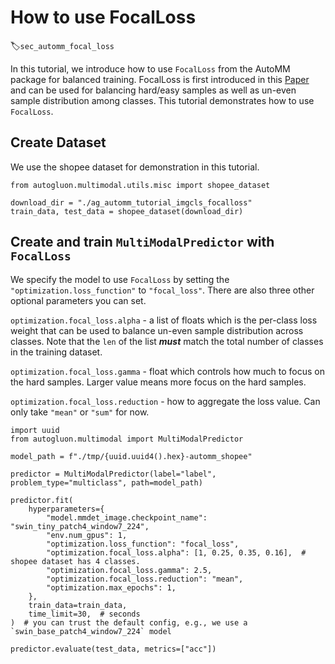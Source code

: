 # How to use FocalLoss
:label:`sec_automm_focal_loss`

In this tutorial, we introduce how to use `FocalLoss` from the AutoMM package for balanced training.
FocalLoss is first introduced in this [Paper](https://www.microsoft.com/en-us/research/uploads/prod/2021/10/model-size-graph.jpg)
and can be used for balancing hard/easy samples as well as un-even sample distribution among classes. This tutorial demonstrates how to use `FocalLoss`.

## Create Dataset
We use the shopee dataset for demonstration in this tutorial.
```.python .input
from autogluon.multimodal.utils.misc import shopee_dataset

download_dir = "./ag_automm_tutorial_imgcls_focalloss"
train_data, test_data = shopee_dataset(download_dir)
```

## Create and train `MultiModalPredictor` with `FocalLoss`
We specify the model to use `FocalLoss` by setting the `"optimization.loss_function"` to `"focal_loss"`.
There are also three other optional parameters you can set.

`optimization.focal_loss.alpha` - a list of floats which is the per-class loss weight that can be used to balance un-even sample distribution across classes.
Note that the `len` of the list ***must*** match the total number of classes in the training dataset.

`optimization.focal_loss.gamma` - float which controls how much to focus on the hard samples. Larger value means more focus on the hard samples.

`optimization.focal_loss.reduction` - how to aggregate the loss value. Can only take `"mean"` or `"sum"` for now.

```.python .input
import uuid
from autogluon.multimodal import MultiModalPredictor

model_path = f"./tmp/{uuid.uuid4().hex}-automm_shopee"

predictor = MultiModalPredictor(label="label", problem_type="multiclass", path=model_path)

predictor.fit(
    hyperparameters={
        "model.mmdet_image.checkpoint_name": "swin_tiny_patch4_window7_224",
        "env.num_gpus": 1,
        "optimization.loss_function": "focal_loss",
        "optimization.focal_loss.alpha": [1, 0.25, 0.35, 0.16],  # shopee dataset has 4 classes.
        "optimization.focal_loss.gamma": 2.5,
        "optimization.focal_loss.reduction": "mean",
        "optimization.max_epochs": 1,
    },
    train_data=train_data,
    time_limit=30,  # seconds
)  # you can trust the default config, e.g., we use a `swin_base_patch4_window7_224` model

predictor.evaluate(test_data, metrics=["acc"])
```


